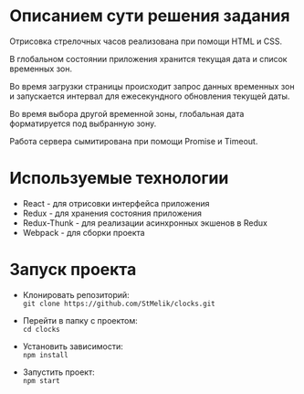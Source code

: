 # Описанием сути решения задания

Отрисовка стрелочных часов реализована при помощи HTML и CSS.

В глобальном состоянии приложения хранится текущая дата и список временных зон.

Во время загрузки страницы происходит запрос данных временных зон и запускается интервал для ежесекундного обновления текущей даты.

Во время выбора другой временной зоны, глобальная дата форматируется под выбранную зону.

Работа сервера сымитирована при помощи Promise и Timeout.

# Используемые технологии

- React - для отрисовки интерфейса приложения
- Redux - для хранения состояния приложения
- Redux-Thunk - для реализации асинхронных экшенов в Redux
- Webpack - для сборки проекта

# Запуск проекта

- Клонировать репозиторий:  
  `git clone https://github.com/StMelik/clocks.git`

- Перейти в папку с проектом:  
  `cd clocks`

- Установить зависимости:  
  `npm install`

- Запустить проект:  
  `npm start`
